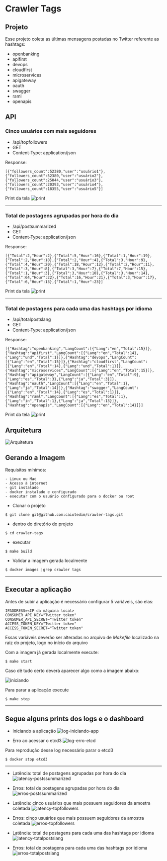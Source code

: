 # Crawler Tags

## Projeto
Esse projeto coleta as últimas mensagens postadas no Twitter referente as hashtags:

- openbanking
- apifirst
- devops
- cloudfirst
- microservices
- apigateway
- oauth
- swagger
- raml
- openapis

## API

### Cinco usuários com mais seguidores
- /api/topfollowers
- GET
- Content-Type: application/json

Response:
```
[{"followers_count":52380,"user":"usuário1"},{"followers_count":52380,"user":"usuário2"},{"followers_count":25044,"user":"usuário3"},{"followers_count":20393,"user":"usuário4"},{"followers_count":18355,"user":"usuário5"}]
```

Print da tela
![print](doc/prints/5a-print.png)
___

### Total de postagens agrupadas por hora do dia
- /api/postsummarized
- GET
- Content-Type: application/json

Response:
```
[{"Total":2,"Hour":2},{"Total":5,"Hour":16},{"Total":1,"Hour":19},{"Total":2,"Hour":18},{"Total":2,"Hour":4},{"Total":3,"Hour":9},{"Total":4,"Hour":20},{"Total":18,"Hour":12},{"Total":2,"Hour":11},{"Total":3,"Hour":8},{"Total":3,"Hour":7},{"Total":7,"Hour":15},{"Total":1,"Hour":3},{"Total":3,"Hour":10},{"Total":3,"Hour":14},{"Total":64,"Hour":22},{"Total":16,"Hour":21},{"Total":3,"Hour":17},{"Total":6,"Hour":13},{"Total":1,"Hour":23}]
```

Print da tela
![print](doc/prints/5b-print.png)
___

### Total de postagens para cada uma das hashtags por idioma
- /api/totalpostslang
- GET
- Content-Type: application/json

Response:
```
[{"Hashtag":"openbanking","LangCount":[{"Lang":"en","Total":15}]},{"Hashtag":"apifirst","LangCount":[{"Lang":"en","Total":14},{"Lang":"und","Total":1}]},{"Hashtag":"devops","LangCount":[{"Lang":"en","Total":15}]},{"Hashtag":"cloudfirst","LangCount":[{"Lang":"en","Total":14},{"Lang":"und","Total":1}]},{"Hashtag":"microservices","LangCount":[{"Lang":"en","Total":15}]},{"Hashtag":"apigateway","LangCount":[{"Lang":"en","Total":9},{"Lang":"es","Total":3},{"Lang":"ja","Total":3}]},{"Hashtag":"oauth","LangCount":[{"Lang":"en","Total":1},{"Lang":"ja","Total":14}]},{"Hashtag":"swagger","LangCount":[{"Lang":"en","Total":14},{"Lang":"es","Total":1}]},{"Hashtag":"raml","LangCount":[{"Lang":"es","Total":1},{"Lang":"in","Total":1},{"Lang":"ja","Total":13}]},{"Hashtag":"openapis","LangCount":[{"Lang":"en","Total":14}]}]
```

Print da tela
![print](doc/prints/5c-print.png)

## Arquitetura

![Arquitetura](doc/arquitetura.jpg)

## Gerando a Imagem

Requisitos mínimos:
```
- Linux ou Mac
- Acesso à internet
- git instalado
- docker instalado e configurado
- executar com o usuário configurado para o docker ou root
```

- Clonar o projeto
```
$ git clone git@github.com:caiotedim/crawler-tags.git
```

- dentro do diretório do projeto
```
$ cd crawler-tags
```

- executar
```
$ make build
```

- Validar a imagem gerada localmente
```
$ docker images |grep crawler tags
```

___

## Executar a aplicação

Antes de subir a aplicação é necessário configurar 5 variáveis, são elas:
```
IPADDRESS=<IP da máquina local>
CONSUMER_API_KEY="Twitter token"
CONSUMER_API_SECRET="Twitter token"
ACCESS_TOKEN_KEY="Twitter token"
ACCESS_TOKEN_SECRET="Twitter token"
```

Essas variáveis deverão ser alteradas no arquivo de _Makefile_ localizado na raiz do projeto, logo no início do arquivo

Com a imagem já gerada localmente execute:
```
$ make start
```

Caso dê tudo certo deverá aparecer algo como a imagem abaixo:

![iniciando](doc/prints/iniciando.png)

Para parar a aplicação execute
```
$ make stop
```

___
## Segue alguns prints dos logs e o dashboard

- Iniciando a aplicação
![log-iniciando-app](doc/prints/log-iniciando-app.png)

- Erro ao acessar o etcd3
![log-erro-etcd](doc/prints/log-erro-etcd.png)

Para reprodução desse log necessário parar o etcd3
```
$ docker stop etcd3
```
___

- Latência: total de postagens agrupadas por hora do dia
![latency-postssummarized](doc/prints/latency-postssummarized.png)

- Erros: total de postagens agrupadas por hora do dia
![erros-postssummarized](doc/prints/erros-postssummarized.png)

- Latência: cinco usuários que mais possuem seguidores da amostra coletada
![latency-topfollowers](doc/prints/latency-topfollowers.png)

- Erros: cinco usuários que mais possuem seguidores da amostra coletada
![erros-topfollowers](doc/prints/erros-topfollowers.png)

- Latência: total de postagens para cada uma das hashtags por idioma
![latency-totalpostslang](doc/prints/latency-totalpostslang.png)

- Erros: total de postagens para cada uma das hashtags por idioma
![erros-totalpostslang](doc/prints/erros-totalpostslang.png)
